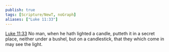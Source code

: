 ```yaml
---
publish: true
tags: [Scripture/NewT, noGraph]
aliases: ["Luke 11:33"]
---
```

[Luke 11:33](https://churchofjesuschrist.org/study/scriptures/nt/luke/11?lang=eng&id=p33#p33) No man, when he hath lighted a candle, putteth it in a secret place, neither under a bushel, but on a candlestick, that they which come in may see the light.
